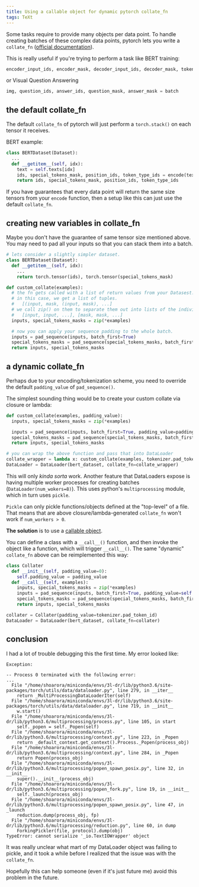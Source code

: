 ```yaml
---
title: Using a callable object for dynamic pytorch collate_fn
tags: TeXt
---
```



Some tasks require to provide many objects per data point.
To handle creating batches of these complex data points, pytorch lets you write
a `collate_fn` ([official documentation](https://pytorch.org/docs/stable/data.html#DataLoader-collate-fn)).

This is really useful if you're trying to perform a task like BERT training:
```python
encoder_input_ids, encoder_mask, decoder_input_ids, decoder_mask, token_type_ids = batch
```

or Visual Question Answering
```python
img, question_ids, answer_ids, question_mask, answer_mask = batch
```

## the default collate_fn

The default `collate_fn` of pytorch will just perform a `torch.stack()`
on each tensor it receives.

BERT example:
```python
class BERTDataset(Dataset):
  ...
  def __getitem__(self, idx):
    text = self.texts[idx]
    ids, special_tokens_mask, position_ids, token_type_ids = encode(text)
    return ids, special_tokens_mask, position_ids, token_type_ids
```

If you have guarantees that every data point will return the same size
tensors from your `encode` function, then a setup like this can just use the
default `collate_fn`.

## creating new variables in collate_fn
Maybe you don't have the guarantee of same tensor size mentioned above.
You may need to pad all your inputs so that you can stack them into a batch.

```python
# lets consider a slightly simpler dataset.
class BERTDataset(Dataset):
  def __getitem__(self, idx):
    ...
    return torch.tensor(ids), torch.tensor(special_tokens_mask)

def custom_collate(examples):
  # the fn gets called with a list of return values from your Datasest.__getitem__().
  # in this case, we get a list of tuples.
  #   [(input, mask, (input, mask), ...]
  # we call zip() on them to separate them out into lists of the individual values.
  #   [input, input, ...], [mask, mask, ...]
  inputs, special_tokens_masks = zip(*examples)

  # now you can apply your sequence padding to the whole batch.
  inputs = pad_sequence(inputs, batch_first=True)
  special_tokens_masks = pad_sequence(special_tokens_masks, batch_first=True)
  return inputs, special_tokens_masks
```

## a dynamic collate_fn
Perhaps due to your encoding/tokenization scheme, you need to override the
default `padding_value` of `pad_sequence()`.

The simplest sounding thing would be to create your custom collate via closure
or lambda:
```python
def custom_collate(examples, padding_value):
  inputs, special_tokens_masks = zip(*examples)

  inputs = pad_sequence(inputs, batch_first=True, padding_value=padding_value)
  special_tokens_masks = pad_sequence(special_tokens_masks, batch_first=True, padding_value)
  return inputs, special_tokens_masks

# you can wrap the above function and pass that into DataLoader
collate_wrapper = lambda x: custom_collate(examples, tokenizer.pad_token_id)
DataLoader = DataLoader(bert_dataset, collate_fn=collate_wrapper)
```

This will only _kinda sorta_ work.  Another feature that DataLoaders expose is
having multiple worker processes for creating batches (`DataLoader(num_wokers=8)`).
This uses python's `multiprocessing` module, which in turn uses `pickle`.

`Pickle` can only pickle functions/objects defined at the "top-level" of a file.
That means that are above closure/lambda-generated `collate_fn` won't work
if `num_workers > 0`.

**The solution** is to use a [callable object](https://stackoverflow.com/questions/573569/python-serialize-lexical-closures).

You can define a class with a `__call__()` function, and then invoke the object
like a function, which will trigger `__call__()`.  The same "dynamic"
`collate_fn` above can be reimplemented this way:

```python
class Collater
  def __init__(self, padding_value=0):
    self.padding_value = padding_value
  def __call__(self, examples):
    inputs, special_tokens_masks = zip(*examples)
    inputs = pad_sequence(inputs, batch_first=True, padding_value=self.padding_value)
    special_tokens_masks = pad_sequence(special_tokens_masks, batch_first=True, self.padding_value)
    return inputs, special_tokens_masks

collater = Collater(padding_value=tokenizer.pad_token_id)
DataLoader = DataLoader(bert_dataset, collate_fn=collater)
```

## conclusion
I had a lot of trouble debugging this the first time.  My error looked like:

```
Exception:

-- Process 0 terminated with the following error:
...
  File "/home/shoarora/miniconda/envs/3l-dr/lib/python3.6/site-packages/torch/utils/data/dataloader.py", line 279, in __iter__
    return _MultiProcessingDataLoaderIter(self)
  File "/home/shoarora/miniconda/envs/3l-dr/lib/python3.6/site-packages/torch/utils/data/dataloader.py", line 719, in __init__
    w.start()
  File "/home/shoarora/miniconda/envs/3l-dr/lib/python3.6/multiprocessing/process.py", line 105, in start
    self._popen = self._Popen(self)
  File "/home/shoarora/miniconda/envs/3l-dr/lib/python3.6/multiprocessing/context.py", line 223, in _Popen
    return _default_context.get_context().Process._Popen(process_obj)
  File "/home/shoarora/miniconda/envs/3l-dr/lib/python3.6/multiprocessing/context.py", line 284, in _Popen
    return Popen(process_obj)
  File "/home/shoarora/miniconda/envs/3l-dr/lib/python3.6/multiprocessing/popen_spawn_posix.py", line 32, in __init__
    super().__init__(process_obj)
  File "/home/shoarora/miniconda/envs/3l-dr/lib/python3.6/multiprocessing/popen_fork.py", line 19, in __init__
    self._launch(process_obj)
  File "/home/shoarora/miniconda/envs/3l-dr/lib/python3.6/multiprocessing/popen_spawn_posix.py", line 47, in _launch
    reduction.dump(process_obj, fp)
  File "/home/shoarora/miniconda/envs/3l-dr/lib/python3.6/multiprocessing/reduction.py", line 60, in dump
    ForkingPickler(file, protocol).dump(obj)
TypeError: cannot serialize '_io.TextIOWrapper' object
```

It was really unclear what mart of my DataLoader object was failing to pickle, and it took a while before
I realized that the issue was with the `collate_fn`.  

Hopefully this can help someone (even if it's just future me) avoid this problem in the future.
